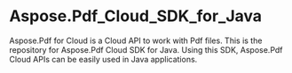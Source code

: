 # Aspose.Pdf_Cloud_SDK_for_Java
Aspose.Pdf for Cloud is a Cloud API to work with Pdf files. This is the repository for Aspose.Pdf Cloud SDK for Java. Using this SDK, Aspose.Pdf Cloud APIs can be easily used in Java applications.
